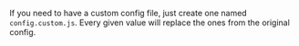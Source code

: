 If you need to have a custom config file, just create one named `config.custom.js`. Every given value will replace the ones from the original config. 